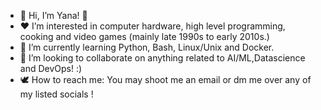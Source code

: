 - 🦋 Hi, I’m Yana! 🐞
- ❤️ I’m interested in computer hardware, high level programming, cooking and video games (mainly late 1990s to early 2010s.)
- 🌱 I’m currently learning Python, Bash, Linux/Unix and Docker.
- 🤝 I’m looking to collaborate on anything related to AI/ML,Datascience and DevOps! :)
- 🕊️ How to reach me: You may shoot me an email or dm me over any of my listed socials !

<!---
YanaaD/YanaaD is a ✨ special ✨ repository because its `README.md` (this file) appears on your GitHub profile.
You can click the Preview link to take a look at your changes.
---> 
<!--- oh waw -->

